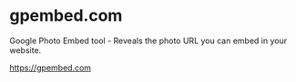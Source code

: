 # gpembed.com
Google Photo Embed tool - Reveals the photo URL you can embed in your website. 

https://gpembed.com

